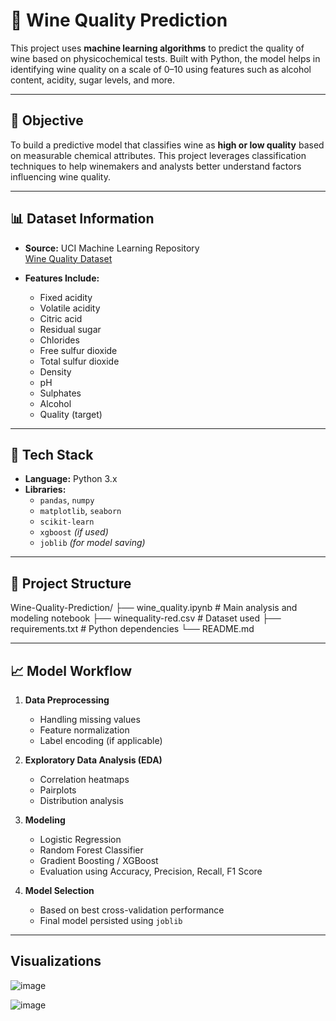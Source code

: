 # 🍷 Wine Quality Prediction

This project uses **machine learning algorithms** to predict the quality of wine based on physicochemical tests. Built with Python, the model helps in identifying wine quality on a scale of 0–10 using features such as alcohol content, acidity, sugar levels, and more.

---

## 📌 Objective

To build a predictive model that classifies wine as **high or low quality** based on measurable chemical attributes. This project leverages classification techniques to help winemakers and analysts better understand factors influencing wine quality.

---

## 📊 Dataset Information

- **Source:** UCI Machine Learning Repository  
  [Wine Quality Dataset](https://archive.ics.uci.edu/ml/datasets/Wine+Quality)

- **Features Include:**
  - Fixed acidity
  - Volatile acidity
  - Citric acid
  - Residual sugar
  - Chlorides
  - Free sulfur dioxide
  - Total sulfur dioxide
  - Density
  - pH
  - Sulphates
  - Alcohol
  - Quality (target)

---

## 🧰 Tech Stack

- **Language:** Python 3.x  
- **Libraries:**
  - `pandas`, `numpy`
  - `matplotlib`, `seaborn`
  - `scikit-learn`
  - `xgboost` *(if used)*
  - `joblib` *(for model saving)*

---

## 📁 Project Structure

Wine-Quality-Prediction/
├── wine_quality.ipynb # Main analysis and modeling notebook
├── winequality-red.csv # Dataset used
├── requirements.txt # Python dependencies
└── README.md


---

## 📈 Model Workflow

1. **Data Preprocessing**
   - Handling missing values
   - Feature normalization
   - Label encoding (if applicable)

2. **Exploratory Data Analysis (EDA)**
   - Correlation heatmaps
   - Pairplots
   - Distribution analysis

3. **Modeling**
   - Logistic Regression
   - Random Forest Classifier
   - Gradient Boosting / XGBoost
   - Evaluation using Accuracy, Precision, Recall, F1 Score

4. **Model Selection**
   - Based on best cross-validation performance
   - Final model persisted using `joblib`

---
## Visualizations
![image](https://github.com/user-attachments/assets/96885804-aaa5-4031-8dca-006e012b2d6a)

![image](https://github.com/user-attachments/assets/45fb74bb-e30a-47bc-9437-10026a251e2c)

